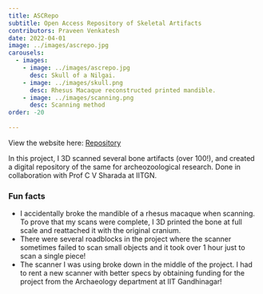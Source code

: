 ```yaml
---
title: ASCRepo
subtitle: Open Access Repository of Skeletal Artifacts 
contributors: Praveen Venkatesh
date: 2022-04-01
image: ../images/ascrepo.jpg
carousels: 
  - images: 
    - image: ../images/ascrepo.jpg
      desc: Skull of a Nilgai.
    - image: ../images/skull.png
      desc: Rhesus Macaque reconstructed printed mandible.
    - image: ../images/scanning.png
      desc: Scanning method
order: -20
    
---
```


View the website here: [Repository](https://praveenvnktsh.github.io/Bones-Digital-Repository/viewer.html)

In this project, I 3D scanned several bone artifacts (over 100!), and created a digital repository of the same for archeozoological research. Done in collaboration with Prof C V Sharada at IITGN.

### Fun facts

- I accidentally broke the mandible of a rhesus macaque when scanning. To prove that my scans were complete, I 3D printed the bone at full scale and reattached it with the original cranium.
- There were several roadblocks in the project where the scanner sometimes failed to scan small objects and it took over 1 hour just to scan a single piece!
- The scanner I was using broke down in the middle of the project. I had to rent a new scanner with better specs by obtaining funding for the project from the Archaeology department at IIT Gandhinagar!